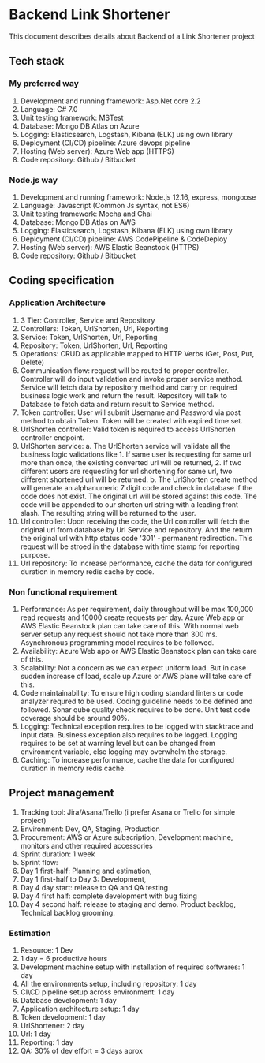 # Backend Link Shortener
This document describes details about Backend of a Link Shortener project

## Tech stack
### My preferred way
1. Development and running framework: Asp.Net core 2.2
2. Language: C# 7.0
3. Unit testing framework: MSTest
4. Database: Mongo DB Atlas on Azure
5. Logging: Elasticsearch, Logstash, Kibana (ELK) using own library
6. Deployment (CI/CD) pipeline: Azure devops pipeline
7. Hosting (Web server): Azure Web app (HTTPS)
8. Code repository: Github / Bitbucket

### Node.js way
1. Development and running framework: Node.js 12.16, express, mongoose
2. Language: Javascript (Common Js syntax, not ES6)
3. Unit testing framework: Mocha and Chai
4. Database: Mongo DB Atlas on AWS
5. Logging: Elasticsearch, Logstash, Kibana (ELK) using own library
6. Deployment (CI/CD) pipeline: AWS CodePipeline & CodeDeploy
7. Hosting (Web server): AWS Elastic Beanstock (HTTPS)
8. Code repository: Github / Bitbucket



## Coding specification
### Application Architecture
1. 3 Tier: Controller, Service and Repository
2. Controllers: Token, UrlShorten, Url, Reporting
3. Service: Token, UrlShorten, Url, Reporting
4. Repository: Token, UrlShorten, Url, Reporting
5. Operations: CRUD as applicable mapped to HTTP Verbs (Get, Post, Put, Delete)
6. Communication flow: request will be routed to proper controller. Controller will do input validation and invoke proper service method. Service will fetch data by repository method and carry on required business logic work and return the result. Repository will talk to Database to fetch data and return result to Service method.
7. Token controller: User will submit Username and Password via post method to obtain Token. Token will be created with expired time set.
8. UrlShorten controller: Valid token is required to access UrlShorten controller endpoint. 
9. UrlShorten service: 
  a. The UrlShorten service will validate all the business logic validations like 1. If same user is requesting for same url more than once, the existing converted url will be returned, 2. If two different users are requesting for url shortening for same url, two different shortened url will be returned. 
  b. The UrlShorten create method will generate an alphanumeric 7 digit code and check in database if the code does not exist. The original url will be stored against this code. The code will be appended to our shorten url string with a leading front slash. The resulting string will be returned to the user.
10. Url controller: Upon receiving the code, the Url controller will fetch the original url from database by Url Service and repository. And the return the original url with http status code '301' - permanent redirection. This request will be stroed in the database with time stamp for reporting purpose.
11. Url repository: To increase performance, cache the data for configured duration in memory redis cache by code.

### Non functional requirement
1. Performance: As per requirement, daily throughput will be max 100,000 read requests and 10000 create requests per day. Azure Web app or AWS Elastic Beanstock plan can take care of this. With normal web server setup any request should not take more than 300 ms. Asynchronous programming model requires to be followed.
2. Availability: Azure Web app or AWS Elastic Beanstock plan can take care of this.
3. Scalability: Not a concern as we can expect uniform load. But in case sudden increase of load, scale up Azure or AWS plane will take care of this.
4. Code maintainability: To ensure high coding standard linters or code analyzer requred to be used. Coding guideline needs to be defined and followed. Sonar qube quality check requires to be done. Unit test code coverage should be around 90%.
5. Logging: Technical exception requires to be logged with stacktrace and input data. Business exception also requires to be logged.  Logging requires to be set at warning level but can be changed from environment variable, else logging may overwhelm the storage. 
6. Caching: To increase performance, cache the data for configured duration in memory redis cache.



## Project management
1. Tracking tool: Jira/Asana/Trello (i prefer Asana or Trello for simple project)
2. Environment: Dev, QA, Staging, Production
3. Procurement: AWS or Azure subscription, Development machine, monitors and other required accessories
4. Sprint duration: 1 week
5. Sprint flow: 
  1. Day 1 first-half: Planning and estimation, 
  2. Day 1 first-half to Day 3: Development, 
  3. Day 4 day start: release to QA and QA testing
  4. Day 4 first half: complete development with bug fixing
  5. Day 4 second half: release to staging and demo. Product backlog, Technical backlog grooming.

### Estimation
1. Resource: 1 Dev
2. 1 day = 6 productive hours
3. Development machine setup with installation of required softwares: 1 day
4. All the environments setup, including repository: 1 day
5. CI\CD pipeline setup across environment: 1 day
6. Database development: 1 day
7. Application architecture setup: 1 day
8. Token development: 1 day
9. UrlShortener: 2 day
10. Url: 1 day
11. Reporting: 1 day
12. QA: 30% of dev effort = 3 days aprox

